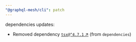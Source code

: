 ```yaml
---
"@graphql-mesh/cli": patch
---
```

dependencies updates:
  - Removed dependency [`tsx@^4.7.1` ↗︎](https://www.npmjs.com/package/tsx/v/4.7.1) (from `dependencies`)
